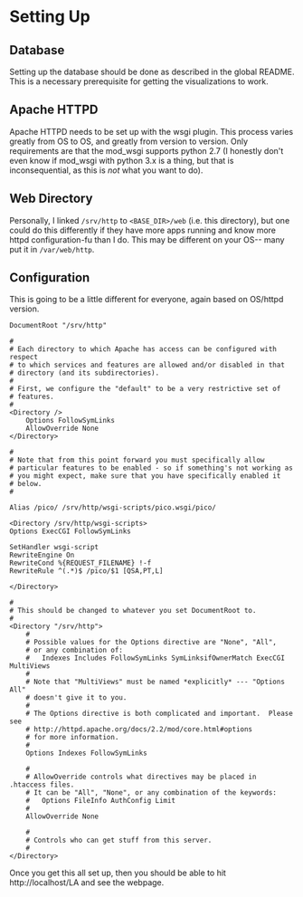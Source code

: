 Setting Up
==========

Database
--------
Setting up the database should be done as described in the global README. This
is a necessary prerequisite for getting the visualizations to work.

Apache HTTPD
------------
Apache HTTPD needs to be set up with the wsgi plugin. This process varies
greatly from OS to OS, and greatly from version to version. Only requirements
are that the mod_wsgi supports python 2.7 (I honestly don't even know if
mod_wsgi with python 3.x is a thing, but that is inconsequential, as this is
*not* what you want to do).

Web Directory
-------------
Personally, I linked `/srv/http` to `<BASE_DIR>/web` (i.e. this directory),
but one could do this differently if they have more apps running and know more
httpd configuration-fu than I do. This may be different on your OS-- many put it
in `/var/web/http`.

Configuration
-------------
This is going to be a little different for everyone, again based on OS/httpd
version.
```
DocumentRoot "/srv/http"

#
# Each directory to which Apache has access can be configured with respect
# to which services and features are allowed and/or disabled in that
# directory (and its subdirectories). 
#
# First, we configure the "default" to be a very restrictive set of 
# features.  
#
<Directory />
    Options FollowSymLinks
    AllowOverride None
</Directory>

#
# Note that from this point forward you must specifically allow
# particular features to be enabled - so if something's not working as
# you might expect, make sure that you have specifically enabled it
# below.
#

Alias /pico/ /srv/http/wsgi-scripts/pico.wsgi/pico/

<Directory /srv/http/wsgi-scripts>
Options ExecCGI FollowSymLinks

SetHandler wsgi-script
RewriteEngine On
RewriteCond %{REQUEST_FILENAME} !-f
RewriteRule ^(.*)$ /pico/$1 [QSA,PT,L]

</Directory>

#
# This should be changed to whatever you set DocumentRoot to.
#
<Directory "/srv/http">
    #
    # Possible values for the Options directive are "None", "All",
    # or any combination of:
    #   Indexes Includes FollowSymLinks SymLinksifOwnerMatch ExecCGI MultiViews
    #
    # Note that "MultiViews" must be named *explicitly* --- "Options All"
    # doesn't give it to you.
    #
    # The Options directive is both complicated and important.  Please see
    # http://httpd.apache.org/docs/2.2/mod/core.html#options
    # for more information.
    #
    Options Indexes FollowSymLinks

    #
    # AllowOverride controls what directives may be placed in .htaccess files.
    # It can be "All", "None", or any combination of the keywords:
    #   Options FileInfo AuthConfig Limit
    #
    AllowOverride None

    #
    # Controls who can get stuff from this server.
    #
</Directory>
```

Once you get this all set up, then you should be able to hit http://localhost/LA
and see the webpage.

